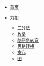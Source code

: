 <!-- _navbar.md -->

* [首页](/)

* 力扣
    * [二分法](/LeetCode/二分法.md)
    * [枚举](/LeetCode/枚举.md)
    * [脑筋急转弯](/LeetCode/脑筋急转弯.md)
    * [思路转换](/LeetCode/思路转换.md)
    * [贪心](/LeetCode/贪心.md)
    * [图](/LeetCode/图.md)